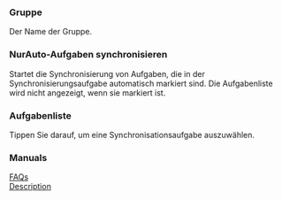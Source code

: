 ### Gruppe  
Der Name der Gruppe.  

### NurAuto-Aufgaben synchronisieren  
Startet die Synchronisierung von Aufgaben, die in der Synchronisierungsaufgabe automatisch markiert sind. Die Aufgabenliste wird nicht angezeigt, wenn sie markiert ist.  

### Aufgabenliste  
Tippen Sie darauf, um eine Synchronisationsaufgabe auszuwählen.  

### Manuals  
[FAQs](https://sentaroh.github.io/Documents/SMBSync3/SMBSync3_FAQ_EN.htm)  
[Description](https://sentaroh.github.io/Documents/SMBSync3/SMBSync3_Desc_EN.htm)  
